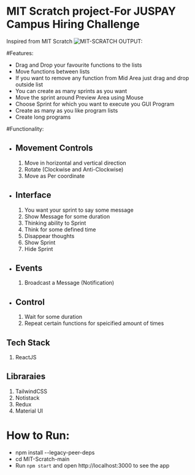 # MIT Scratch project-For JUSPAY Campus Hiring Challenge 

Inspired from MIT Scratch
![MIT-SCRATCH OUTPUT:](https://github.com/user-attachments/assets/83300ca3-bab0-4857-82bc-ad834422036e)

#Features:
- Drag and Drop your favourite functions to the lists
- Move functions between lists
- If you want to remove any function from Mid Area just drag and drop outside list
- You can create as many sprints as you want
- Move the sprint around Preview Area using Mouse
- Choose Sprint for which you want to execute you GUI Program
- Create as many as you like program lists
- Create long programs

#Functionality:

* ## Movement Controls
  1. Move in horizontal and vertical direction
  2. Rotate (Clockwise and Anti-Clockwise)
  3. Move as Per coordinate

* ## Interface
  1. You want your sprint to say some message
  2. Show Message for some duration
  3. Thinking ability to Sprint
  4. Think for some defined time
  5. Disappear thoughts
  6. Show Sprint
  7.  Hide Sprint
 
* ## Events
  1. Broadcast a Message (Notification)
  
* ## Control
  1. Wait for some duration
  2. Repeat certain functions for speicified amount of times

## Tech Stack
1. ReactJS

## Libraraies
1. TailwindCSS
2. Notistack
3. Redux
4. Material UI
   
# How to Run:
- npm install --legacy-peer-deps
- cd MIT-Scratch-main
- Run `npm start` and open http://localhost:3000 to see the app


